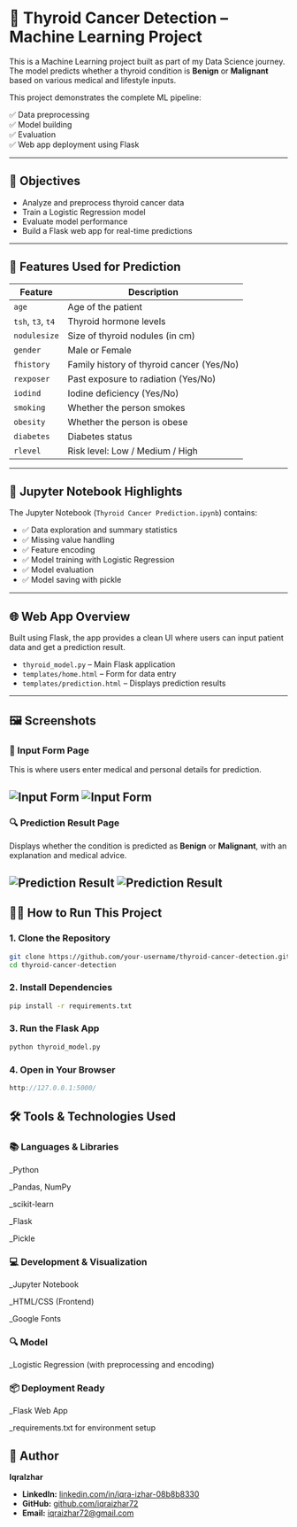 # 🧠 Thyroid Cancer Detection – Machine Learning Project

This is a Machine Learning project built as part of my Data Science journey. The model predicts whether a thyroid condition is **Benign** or **Malignant** based on various medical and lifestyle inputs.

This project demonstrates the complete ML pipeline:

✅ Data preprocessing  
✅ Model building  
✅ Evaluation  
✅ Web app deployment using Flask  

---

## 📌 Objectives

- Analyze and preprocess thyroid cancer data  
- Train a Logistic Regression model  
- Evaluate model performance  
- Build a Flask web app for real-time predictions  

---

## 🧠 Features Used for Prediction

| Feature     | Description |
|-------------|-------------|
| `age`       | Age of the patient |
| `tsh`, `t3`, `t4` | Thyroid hormone levels |
| `nodulesize` | Size of thyroid nodules (in cm) |
| `gender`    | Male or Female |
| `fhistory`  | Family history of thyroid cancer (Yes/No) |
| `rexposer`  | Past exposure to radiation (Yes/No) |
| `iodind`    | Iodine deficiency (Yes/No) |
| `smoking`   | Whether the person smokes |
| `obesity`   | Whether the person is obese |
| `diabetes`  | Diabetes status |
| `rlevel`    | Risk level: Low / Medium / High |

---

## 📒 Jupyter Notebook Highlights

The Jupyter Notebook (`Thyroid Cancer Prediction.ipynb`) contains:

- ✅ Data exploration and summary statistics  
- ✅ Missing value handling  
- ✅ Feature encoding  
- ✅ Model training with Logistic Regression  
- ✅ Model evaluation  
- ✅ Model saving with pickle  

---

## 🌐 Web App Overview

Built using Flask, the app provides a clean UI where users can input patient data and get a prediction result.

- `thyroid_model.py` – Main Flask application  
- `templates/home.html` – Form for data entry  
- `templates/prediction.html` – Displays prediction results  

---

## 🖼 Screenshots

### 🧾 Input Form Page
This is where users enter medical and personal details for prediction.

![Input Form](images/form.png)
![Input Form](images/formfill.png)
---

### 🔍 Prediction Result Page
Displays whether the condition is predicted as **Benign** or **Malignant**, with an explanation and medical advice.

![Prediction Result](images/resultm.png)
![Prediction Result](images/resultb.png)
---

## 🏃‍♂️ How to Run This Project

### 1. Clone the Repository

```bash
git clone https://github.com/your-username/thyroid-cancer-detection.git
cd thyroid-cancer-detection
```

### 2. Install Dependencies

```bash
pip install -r requirements.txt
```

### 3. Run the Flask App

```bash
python thyroid_model.py
```

### 4. Open in Your Browser

```cpp
http://127.0.0.1:5000/
```

## 🛠 Tools & Technologies Used

### 📚 Languages & Libraries
_Python

_Pandas, NumPy

_scikit-learn

_Flask

_Pickle

### 💻 Development & Visualization
_Jupyter Notebook

_HTML/CSS (Frontend)

_Google Fonts

### 🔍 Model
_Logistic Regression (with preprocessing and encoding)

### 📦 Deployment Ready
_Flask Web App

_requirements.txt for environment setup

## 👤 Author

**IqraIzhar**
- **LinkedIn:** [linkedin.com/in/iqra-izhar-08b8b8330](https://www.linkedin.com/in/iqra-izhar-08b8b8330)  
- **GitHub:** [github.com/iqraizhar72](https://github.com/iqraizhar72)
- **Email:** [iqraizhar72@gmail.com](mailto:iqraizhar72@gmail.com)
